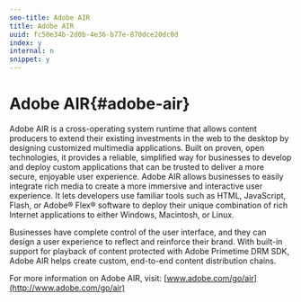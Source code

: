 ```yaml
---
seo-title: Adobe AIR
title: Adobe AIR
uuid: fc50e34b-2d0b-4e36-b77e-870dce20dc0d
index: y
internal: n
snippet: y
---
```


# Adobe AIR{#adobe-air}

Adobe AIR is a cross-operating system runtime that allows content producers to extend their existing investments in the web to the desktop by designing customized multimedia applications. Built on proven, open technologies, it provides a reliable, simplified way for businesses to develop and deploy custom applications that can be trusted to deliver a more secure, enjoyable user experience. Adobe AIR allows businesses to easily integrate rich media to create a more immersive and interactive user experience. It lets developers use familiar tools such as HTML, JavaScript, Flash, or Adobe® Flex® software to deploy their unique combination of rich Internet applications to either Windows, Macintosh, or Linux.

Businesses have complete control of the user interface, and they can design a user experience to reflect and reinforce their brand. With built-in support for playback of content protected with Adobe Primetime DRM SDK, Adobe AIR helps create custom, end-to-end content distribution chains.

For more information on Adobe AIR, visit: [www.adobe.com/go/air](http://www.adobe.com/go/air) 
